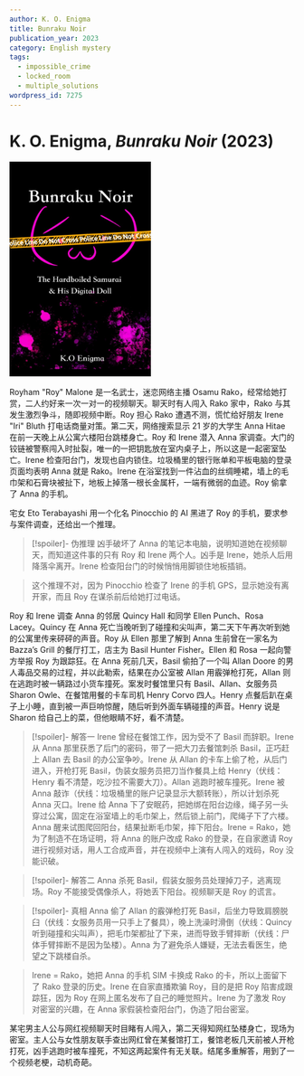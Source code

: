 ```yaml
---
author: K. O. Enigma
title: Bunraku Noir
publication_year: 2023
category: English mystery
tags:
  - impossible_crime
  - locked_room
  - multiple_solutions
wordpress_id: 7275
---
```


# K. O. Enigma, <i>Bunraku Noir</i> (2023)

<img src=images/2023_cover.jpg width=250/>

Royham "Roy" Malone 是一名武士，迷恋网络主播 Osamu Rako，经常给她打赏，二人约好来一次一对一的视频聊天。聊天时有人闯入 Rako 家中，Rako 与其发生激烈争斗，随即视频中断。Roy 担心 Rako 遭遇不测，慌忙给好朋友 Irene "Iri" Bluth 打电话商量对策。第二天，网络搜索显示 21 岁的大学生 Anna Hitae 在前一天晚上从公寓六楼阳台跳楼身亡。Roy 和 Irene 潜入 Anna 家调查。大门的铰链被警察闯入时扯裂，唯一的一把钥匙放在室内桌子上，所以这是一起密室坠亡。Irene 检查阳台门，发现也自内锁住。垃圾桶里的银行账单和平板电脑的登录页面均表明 Anna 就是 Rako。Irene 在浴室找到一件沾血的丝绸睡裙，墙上的毛巾架和石膏块被扯下，地板上掉落一根长金属杆，一端有微弱的血迹。Roy 偷拿了 Anna 的手机。

宅女 Eto Terabayashi 用一个化名 Pinocchio 的 AI 黑进了 Roy 的手机，要求参与案件调查，还给出一个推理。

> [!spoiler]- 伪推理
> 凶手破坏了 Anna 的笔记本电脑，说明知道她在视频聊天，而知道这件事的只有 Roy 和 Irene 两个人。凶手是 Irene，她杀人后用降落伞离开。Irene 检查阳台门的时候悄悄用脚锁住地板插销。

> 这个推理不对，因为 Pinocchio 检查了 Irene 的手机 GPS，显示她没有离开家，而且 Roy 在谋杀前后给她打过电话。

Roy 和 Irene 调查 Anna 的邻居 Quincy Hall 和同学 Ellen Punch、Rosa Lacey。Quincy 在 Anna 死亡当晚听到了碰撞和尖叫声，第二天下午再次听到她的公寓里传来砰砰的声音。Roy 从 Ellen 那里了解到 Anna 生前曾在一家名为 Bazza’s Grill 的餐厅打工，店主为 Basil Hunter Fisher。Ellen 和 Rosa 一起向警方举报 Roy 为跟踪狂。在 Anna 死前几天，Basil 偷拍了一个叫 Allan Doore 的男人毒品交易的过程，并以此勒索，结果在办公室被 Allan 用霰弹枪打死，Allan 则在逃跑时被一辆路过小货车撞死。案发时餐馆里只有 Basil、Allan、女服务员 Sharon Owle、在餐馆用餐的卡车司机 Henry Corvo 四人。Henry 点餐后趴在桌子上小睡，直到被一声巨响惊醒，随后听到外面车辆碰撞的声音。Henry 说是 Sharon 给自己上的菜，但他眼睛不好，看不清楚。

> [!spoiler]- 解答一
> Irene 曾经在餐馆工作，因为受不了 Basil 而辞职。Irene 从 Anna 那里获悉了后门的密码，带了一把大刀去餐馆刺杀 Basil，正巧赶上 Allan 去 Basil 的办公室争吵。Irene 从 Allan 的卡车上偷了枪，从后门进入，开枪打死 Basil，伪装女服务员把刀当作餐具上给 Henry（伏线：Henry 看不清楚，吃沙拉不需要大刀）。Allan 逃跑时被车撞死。Irene 被 Anna 敲诈（伏线：垃圾桶里的账户记录显示大额转账），所以计划杀死 Anna 灭口。Irene 给 Anna 下了安眠药，把她绑在阳台边缘，绳子另一头穿过公寓，固定在浴室墙上的毛巾架上，然后锁上前门，爬绳子下了六楼。Anna 醒来试图爬回阳台，结果扯断毛巾架，摔下阳台。Irene = Rako，她为了制造不在场证明，将 Anna 的账户改成 Rako 的登录，在自家邀请 Roy 进行视频对话，用人工合成声音，并在视频中上演有人闯入的戏码，Roy 没能识破。

> [!spoiler]- 解答二
> Anna 杀死 Basil，假装女服务员处理掉刀子，逃离现场。Roy 不能接受偶像杀人，将她丢下阳台。视频聊天是 Roy 的谎言。

> [!spoiler]- 真相
> Anna 偷了 Allan 的霰弹枪打死 Basil，后坐力导致肩膀脱臼（伏线：女服务员用一只手上了餐具），晚上洗澡时滑倒（伏线：Quincy 听到碰撞和尖叫声），把毛巾架都扯了下来，进而导致手臂摔断（伏线：尸体手臂摔断不是因为坠楼）。Anna 为了避免杀人嫌疑，无法去看医生，绝望之下跳楼自杀。

> Irene = Rako，她把 Anna 的手机 SIM 卡换成 Rako 的卡，所以上面留下了 Rako 登录的历史。Irene 在自家直播欺骗 Roy，目的是把 Roy 陷害成跟踪狂，因为 Roy 在网上匿名发布了自己的睡觉照片。Irene 为了激发 Roy 对密室的兴趣，在 Anna 家假装检查阳台门，伪造了阳台密室。

某宅男主人公与网红视频聊天时目睹有人闯入，第二天得知网红坠楼身亡，现场为密室。主人公与女性朋友联手查出网红曾在某餐馆打工，餐馆老板几天前被人开枪打死，凶手逃跑时被车撞死，不知这两起案件有无关联。结尾多重解答，用到了一个视频老梗，动机奇葩。